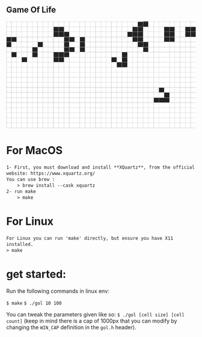 ## Game Of Life

![# Game Of Life](./game-of-life-loop-cropped.gif)

# For MacOS
    1- First, you must download and install **XQuartz**, from the official website: https://www.xquartz.org/
    You can use brew :
        > brew install --cask xquartz
    2- run make
        > make
# For Linux
    For Linux you can run 'make' directly, but ensure you have X11 installed.
    > make

# get started:

Run the following commands in linux env:

`$ make`
`$ ./gol 10 100`

You can tweak the parameters given like so:
`$ ./gol [cell size] [cell count]`
(keep in mind there is a cap of 1000px that you can modify
by changing the `WIN_CAP` definition in the `gol.h` header).
